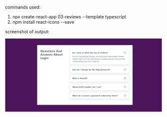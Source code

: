 commands used:

1. npx create-react-app 03-reviews --template typescript
2. npm install react-icons --save

screenshot of output:

<img src="04-accordion.png">
